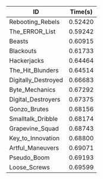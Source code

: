 |ID|Time(s)|
|-|-|
|Rebooting_Rebels|0.52420|
|The_ERROR_List|0.59242|
|Beasts|0.60915|
|Blackouts|0.61733|
|Hackerjacks|0.64464|
|The_Hit_Blunders|0.64514|
|Digitally_Destroyed|0.66683|
|Byte_Mechanics|0.67292|
|Digital_Destroyers|0.67375|
|Gonzo_Brutes|0.68156|
|Smalltalk_Dribble|0.68174|
|Grapevine_Squad|0.68743|
|Key_to_Innovation|0.68800|
|Artful_Maneuvers|0.69071|
|Pseudo_Boom|0.69193|
|Loose_Screws|0.69599|
